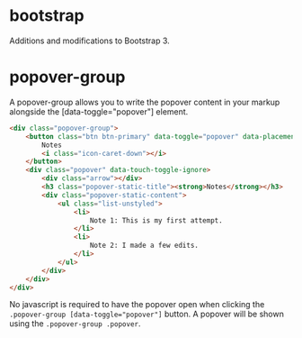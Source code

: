 bootstrap
=========

Additions and modifications to Bootstrap 3.

# popover-group
A popover-group allows you to write the popover content in your markup alongside the [data-toggle="popover"] element.

```html
<div class="popover-group">
	<button class="btn btn-primary" data-toggle="popover" data-placement="bottom">
		Notes
		<i class="icon-caret-down"></i>
	</button>
	<div class="popover" data-touch-toggle-ignore>
		<div class="arrow"></div>
		<h3 class="popover-static-title"><strong>Notes</strong></h3>
		<div class="popover-static-content">
			<ul class="list-unstyled">
				<li>
		    		Note 1: This is my first attempt.
		    	</li>
		    	<li>
		    		Note 2: I made a few edits.
		    	</li>
			</ul>
		</div>
	</div>
</div>
```

No javascript is required to have the popover open when clicking the ```.popover-group [data-toggle="popover"]``` button. A popover will be shown using the ```.popover-group .popover```.